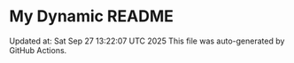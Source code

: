 # My Dynamic README
Updated at: Sat Sep 27 13:22:07 UTC 2025
This file was auto-generated by GitHub Actions.
